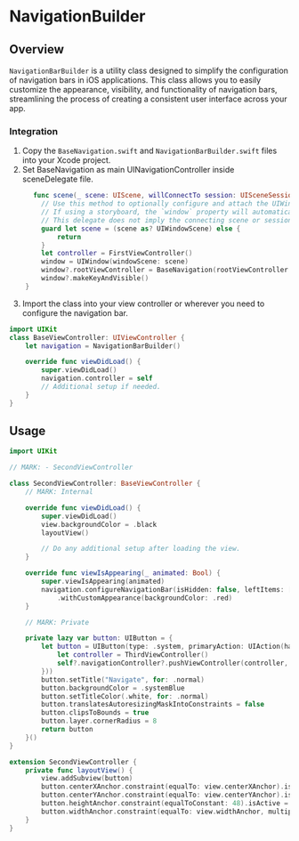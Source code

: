 # NavigationBuilder

## Overview

`NavigationBarBuilder` is a utility class designed to simplify the configuration of navigation bars in iOS applications. This class allows you to easily customize the appearance, visibility, and functionality of navigation bars, streamlining the process of creating a consistent user interface across your app.

### Integration

1. Copy the `BaseNavigation.swift` and `NavigationBarBuilder.swift` files into your Xcode project.
2. Set BaseNavigation as main UINavigationController inside sceneDelegate file.
```swift
      func scene(_ scene: UIScene, willConnectTo session: UISceneSession, options connectionOptions: UIScene.ConnectionOptions) {
        // Use this method to optionally configure and attach the UIWindow `window` to the provided UIWindowScene `scene`.
        // If using a storyboard, the `window` property will automatically be initialized and attached to the scene.
        // This delegate does not imply the connecting scene or session are new (see `application:configurationForConnectingSceneSession` instead).
        guard let scene = (scene as? UIWindowScene) else {
            return
        }
        let controller = FirstViewController()
        window = UIWindow(windowScene: scene)
        window?.rootViewController = BaseNavigation(rootViewController: controller)
        window?.makeKeyAndVisible()
    }
```

3. Import the class into your view controller or wherever you need to configure the navigation bar.

```swift
import UIKit
class BaseViewController: UIViewController {
    let navigation = NavigationBarBuilder()

    override func viewDidLoad() {
        super.viewDidLoad()
        navigation.controller = self
        // Additional setup if needed.
    }
}
```
## Usage

```swift
import UIKit

// MARK: - SecondViewController

class SecondViewController: BaseViewController {
    // MARK: Internal

    override func viewDidLoad() {
        super.viewDidLoad()
        view.backgroundColor = .black
        layoutView()

        // Do any additional setup after loading the view.
    }

    override func viewIsAppearing(_ animated: Bool) {
        super.viewIsAppearing(animated)
        navigation.configureNavigationBar(isHidden: false, leftItems: [.back(type: .pop, tintColor: .systemBlue)],logo: "batman", rightItems: nil)
            .withCustomAppearance(backgroundColor: .red)
    }

    // MARK: Private

    private lazy var button: UIButton = {
        let button = UIButton(type: .system, primaryAction: UIAction(handler: { [weak self] _ in
            let controller = ThirdViewController()
            self?.navigationController?.pushViewController(controller, animated: true)
        }))
        button.setTitle("Navigate", for: .normal)
        button.backgroundColor = .systemBlue
        button.setTitleColor(.white, for: .normal)
        button.translatesAutoresizingMaskIntoConstraints = false
        button.clipsToBounds = true
        button.layer.cornerRadius = 8
        return button
    }()
}

extension SecondViewController {
    private func layoutView() {
        view.addSubview(button)
        button.centerXAnchor.constraint(equalTo: view.centerXAnchor).isActive = true
        button.centerYAnchor.constraint(equalTo: view.centerYAnchor).isActive = true
        button.heightAnchor.constraint(equalToConstant: 48).isActive = true
        button.widthAnchor.constraint(equalTo: view.widthAnchor, multiplier: 0.9).isActive = true
    }
}
```
